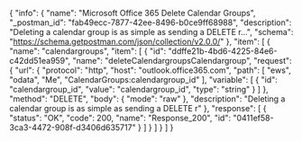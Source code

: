 {
  "info": {
    "name": "Microsoft Office 365 Delete Calendar Groups",
    "_postman_id": "fab49ecc-7877-42ee-8496-b0ce9ff68988",
    "description": "Deleting a calendar group is as simple as sending a DELETE r...",
    "schema": "https://schema.getpostman.com/json/collection/v2.0.0/"
  },
  "item": [
    {
      "name": "calendargroups",
      "item": [
        {
          "id": "ddffe21b-4bd6-4225-84e6-c42dd51ea959",
          "name": "deleteCalendargroupsCalendargroup",
          "request": {
            "url": {
              "protocol": "http",
              "host": "outlook.office365.com",
              "path": [
                "ews",
                "odata",
                "Me",
                "CalendarGroups:calendargroup_id"
              ],
              "variable": [
                {
                  "id": "calendargroup_id",
                  "value": "calendargroup_id",
                  "type": "string"
                }
              ]
            },
            "method": "DELETE",
            "body": {
              "mode": "raw"
            },
            "description": "Deleting a calendar group is as simple as sending a DELETE r"
          },
          "response": [
            {
              "status": "OK",
              "code": 200,
              "name": "Response_200",
              "id": "0411ef58-3ca3-4472-908f-d3406d635717"
            }
          ]
        }
      ]
    }
  ]
}
